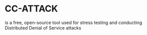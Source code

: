 # CC-ATTACK
is a free, open-source tool used for stress testing and conducting Distributed Denial of Service attacks
